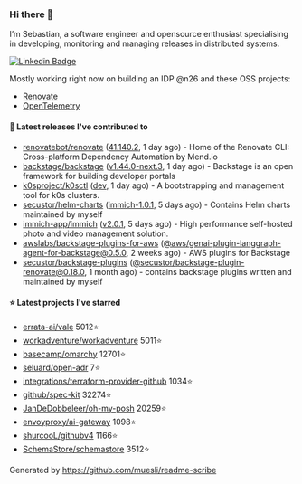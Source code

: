 ### Hi there 👋

I’m Sebastian, a software engineer and opensource enthusiast specialising in developing, monitoring and managing releases in distributed systems.    

[![Linkedin Badge](https://img.shields.io/badge/-LinkedIn-blue?style=flat&logo=Linkedin&logoColor=white&link=https://www.linkedin.com/in/sebastian-poxhofer/)](https://www.linkedin.com/in/sebastian-poxhofer/)

Mostly working right now on building an IDP @n26 and these OSS projects:
- [Renovate](https://github.com/renovatebot/renovate)
- [OpenTelemetry](https://github.com/open-telemetry)



#### 🚀 Latest releases I've contributed to

- [renovatebot/renovate](https://github.com/renovatebot/renovate) ([41.140.2](https://github.com/renovatebot/renovate/releases/tag/41.140.2), 1 day ago) - Home of the Renovate CLI: Cross-platform Dependency Automation by Mend.io
- [backstage/backstage](https://github.com/backstage/backstage) ([v1.44.0-next.3](https://github.com/backstage/backstage/releases/tag/v1.44.0-next.3), 1 day ago) - Backstage is an open framework for building developer portals
- [k0sproject/k0sctl](https://github.com/k0sproject/k0sctl) ([dev](https://github.com/k0sproject/k0sctl/releases/tag/dev), 1 day ago) - A bootstrapping and management tool for k0s clusters.
- [secustor/helm-charts](https://github.com/secustor/helm-charts) ([immich-1.0.1](https://github.com/secustor/helm-charts/releases/tag/immich-1.0.1), 5 days ago) - Contains Helm charts maintained by myself
- [immich-app/immich](https://github.com/immich-app/immich) ([v2.0.1](https://github.com/immich-app/immich/releases/tag/v2.0.1), 5 days ago) - High performance self-hosted photo and video management solution.
- [awslabs/backstage-plugins-for-aws](https://github.com/awslabs/backstage-plugins-for-aws) ([@aws/genai-plugin-langgraph-agent-for-backstage@0.5.0](https://github.com/awslabs/backstage-plugins-for-aws/releases/tag/%40aws/genai-plugin-langgraph-agent-for-backstage%400.5.0), 2 weeks ago) - AWS plugins for Backstage
- [secustor/backstage-plugins](https://github.com/secustor/backstage-plugins) ([@secustor/backstage-plugin-renovate@0.18.0](https://github.com/secustor/backstage-plugins/releases/tag/%40secustor/backstage-plugin-renovate%400.18.0), 1 month ago) - contains backstage plugins written and maintained by myself

#### ⭐ Latest projects I've starred

- [errata-ai/vale](https://github.com/errata-ai/vale) 5012⭐
- [workadventure/workadventure](https://github.com/workadventure/workadventure) 5011⭐
- [basecamp/omarchy](https://github.com/basecamp/omarchy) 12701⭐
- [seluard/open-adr](https://github.com/seluard/open-adr) 7⭐
- [integrations/terraform-provider-github](https://github.com/integrations/terraform-provider-github) 1034⭐
- [github/spec-kit](https://github.com/github/spec-kit) 32274⭐
- [JanDeDobbeleer/oh-my-posh](https://github.com/JanDeDobbeleer/oh-my-posh) 20259⭐
- [envoyproxy/ai-gateway](https://github.com/envoyproxy/ai-gateway) 1098⭐
- [shurcooL/githubv4](https://github.com/shurcooL/githubv4) 1166⭐
- [SchemaStore/schemastore](https://github.com/SchemaStore/schemastore) 3512⭐



Generated by https://github.com/muesli/readme-scribe
